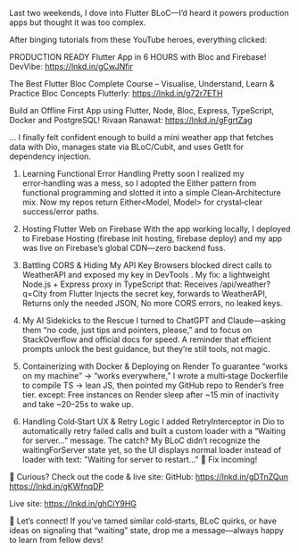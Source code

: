 Last two weekends, I dove into Flutter BLoC—I’d heard it powers production apps but thought it was too complex. 

After binging tutorials from these YouTube heroes, everything clicked:

PRODUCTION READY Flutter App in 6 HOURS with Bloc and Firebase!
DevVibe: https://lnkd.in/gCwJNfir

The Best Flutter Bloc Complete Course – Visualise, Understand, Learn & Practice Bloc Concepts
Flutterly: https://lnkd.in/g72r7ETH

Build an Offline First App using Flutter, Node, Bloc, Express, TypeScript, Docker and PostgreSQL!
Rivaan Ranawat: https://lnkd.in/gFgrtZag

… I finally felt confident enough to build a mini weather app that fetches data with Dio, manages state via BLoC/Cubit, and uses GetIt for dependency injection.

1. Learning Functional Error Handling
Pretty soon I realized my error‑handling was a mess, so I adopted the Either pattern from functional programming and slotted it into a simple Clean‑Architecture mix. Now my repos return Either<Model<Failure>, Model<Success>> for crystal‑clear success/error paths.

2. Hosting Flutter Web on Firebase
With the app working locally, I deployed to Firebase Hosting (firebase init hosting, firebase deploy) and my app was live on Firebase’s global CDN—zero backend fuss.

3. Battling CORS & Hiding My API Key
Browsers blocked direct calls to WeatherAPI and exposed my key in DevTools . My fix: a lightweight Node.js + Express proxy in TypeScript that:
Receives /api/weather?q=City from Flutter Injects the secret key, forwards to WeatherAPI, Returns only the needed JSON, No more CORS errors, no leaked keys.

4. My AI Sidekicks to the Rescue
I turned to ChatGPT and Claude—asking them “no code, just tips and pointers, please,” and to focus on StackOverflow and official docs for speed. A reminder that efficient prompts unlock the best guidance, but they’re still tools, not magic.

5. Containerizing with Docker & Deploying on Render
To guarantee “works on my machine” → “works everywhere,” I wrote a multi‑stage Dockerfile to compile TS → lean JS, then pointed my GitHub repo to Render’s free tier. except: Free instances on Render sleep after ~15 min of inactivity and take ~20–25s to wake up.

6. Handling Cold‑Start UX & Retry Logic
I added RetryInterceptor in Dio to automatically retry failed calls and built a custom loader with a “Waiting for server…” message. The catch? My BLoC didn’t recognize the waitingForServer state yet, so the UI displays normal loader instead of loader with text: "Waiting for server to restart..." 
🐛 Fix incoming!

🔗 Curious? Check out the code & live site:
GitHub: https://lnkd.in/gDTnZQun
https://lnkd.in/gKWfnqDP

Live site: https://lnkd.in/ghCiY9HG

🚀 Let’s connect!
If you’ve tamed similar cold‑starts, BLoC quirks, or have ideas on signaling that “waiting” state, drop me a message—always happy to learn from fellow devs!
